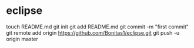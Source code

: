 eclipse
=======
touch README.md
git init
git add README.md
git commit -m "first commit"
git remote add origin https://github.com/Bonitas1/eclipse.git
git push -u origin master
